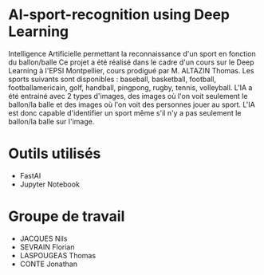 # AI-sport-recognition using Deep Learning
Intelligence Artificielle permettant la reconnaissance d'un sport en fonction du ballon/balle
Ce projet a été réalisé dans le cadre d'un cours sur le Deep Learning à l'EPSI Montpellier, cours prodigué par M. ALTAZIN Thomas.
Les sports suivants sont disponibles : baseball, basketball, football, footballamericain, golf, handball, pingpong, rugby, tennis, volleyball.
L'IA a été entrainé avec 2 types d'images, des images où l'on voit seulement le ballon/la balle et des images où l'on voit des personnes jouer au sport.
L'IA est donc capable d'identifier un sport même s'il n'y a pas seulement le ballon/la balle sur l'image.

# Outils utilisés

- FastAI
- Jupyter Notebook

# Groupe de travail

- JACQUES Nils
- SEVRAIN Florian
- LASPOUGEAS Thomas
- CONTE Jonathan
